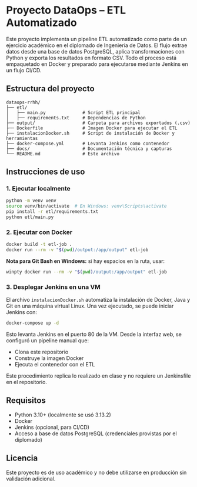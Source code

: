 # Proyecto DataOps – ETL Automatizado

Este proyecto implementa un pipeline ETL automatizado como parte de un ejercicio académico en el diplomado de Ingeniería de Datos. El flujo extrae datos desde una base de datos PostgreSQL, aplica transformaciones con Python y exporta los resultados en formato CSV. Todo el proceso está empaquetado en Docker y preparado para ejecutarse mediante Jenkins en un flujo CI/CD.

## Estructura del proyecto

```
dataops-rrhh/
├── etl/
│   ├── main.py              # Script ETL principal
│   ├── requirements.txt     # Dependencias de Python
├── output/                  # Carpeta para archivos exportados (.csv)
├── Dockerfile               # Imagen Docker para ejecutar el ETL
├── instalacionDocker.sh     # Script de instalación de Docker y herramientas
├── docker-compose.yml       # Levanta Jenkins como contenedor
├── docs/                    # Documentación técnica y capturas
└── README.md                # Este archivo
```

## Instrucciones de uso

### 1. Ejecutar localmente

```bash
python -m venv venv
source venv/bin/activate  # En Windows: venv\Scripts\activate
pip install -r etl/requirements.txt
python etl/main.py
```

### 2. Ejecutar con Docker

```bash
docker build -t etl-job .
docker run --rm -v "$(pwd)/output:/app/output" etl-job
```

**Nota para Git Bash en Windows:** si hay espacios en la ruta, usar:

```bash
winpty docker run --rm -v "$(pwd)/output:/app/output" etl-job
```

### 3. Desplegar Jenkins en una VM

El archivo `instalacionDocker.sh` automatiza la instalación de Docker, Java y Git en una máquina virtual Linux. Una vez ejecutado, se puede iniciar Jenkins con:

```bash
docker-compose up -d
```

Esto levanta Jenkins en el puerto 80 de la VM. Desde la interfaz web, se configuró un pipeline manual que:

- Clona este repositorio
- Construye la imagen Docker
- Ejecuta el contenedor con el ETL

Este procedimiento replica lo realizado en clase y no requiere un Jenkinsfile en el repositorio.

## Requisitos

- Python 3.10+ (localmente se usó 3.13.2)
- Docker
- Jenkins (opcional, para CI/CD)
- Acceso a base de datos PostgreSQL (credenciales provistas por el diplomado)

## Licencia

Este proyecto es de uso académico y no debe utilizarse en producción sin validación adicional.
